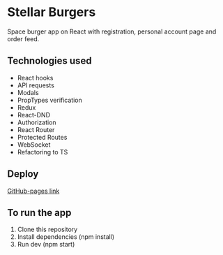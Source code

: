 # Stellar Burgers

Space burger app on React with registration, personal account page and order feed.

## Technologies used

* React hooks
* API requests
* Modals
* PropTypes verification
* Redux
* React-DND
* Authorization
* React Router
* Protected Routes
* WebSocket
* Refactoring to TS

## Deploy

[GitHub-pages link](https://Lakatosska.github.io/react-burger/)

## To run the app

 1. Clone this repository
 2. Install dependencies (npm install)
 3. Run dev (npm start)
